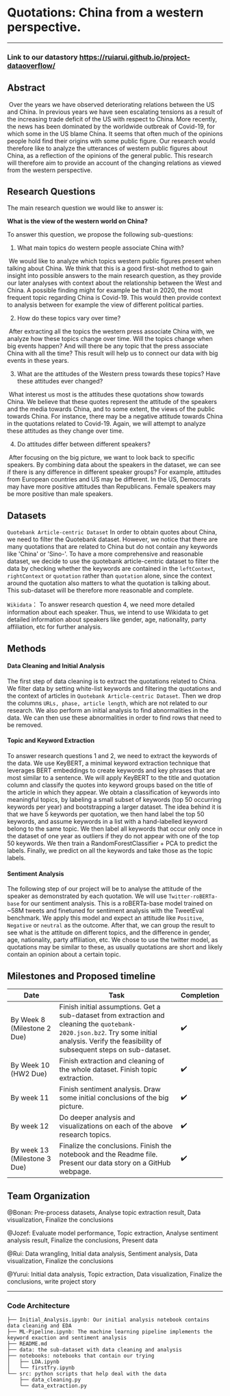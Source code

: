 # Quotations: China from a western perspective.

---
### Link to our datastory https://ruiarui.github.io/project-dataoverflow/

## Abstract

​    Over the years we have observed deteriorating relations between the US and China. In previous years we have seen escalating tensions as a result of the increasing trade deficit of the US with respect to China. More recently, the news has been dominated by the worldwide outbreak of Covid-19, for which some in the US blame China. It seems that often much of the opinions people hold find their origins with some public figure. Our research would therefore like to analyze the utterances of western public figures about China, as a reflection of the opinions of the general public. This research will therefore aim to provide an account of the changing relations as viewed from the western perspective. 

## Research Questions

The main research question we would like to answer is:

**What is the view of the western world on China?**

To answer this question, we propose the following sub-questions:

1. What main topics do western people associate China with?

​     We would like to analyze which topics western public figures present when talking about China. We think that this is a good first-shot method to gain insight into possible answers to the main research question, as they provide our later analyses with context about the relationship between the West and China. A possible finding might for example be that in 2020, the most frequent topic regarding China is Covid-19. This would then provide context to analysis between for example the view of different political parties.

2. How do these topics vary over time?

​    After extracting all the topics the western press associate China with, we analyze how these topics change over time. Will the topics change when big events happen? And will there be any topic that the press associate China with all the time?  This result will help us to connect our data with big events in these years.

3. What are the attitudes of the Western press towards these topics? Have these attitudes ever changed?

​    What interest us most is the attitudes these quotations show towards China. We believe that these quotes represent the attitude of the speakers and the media towards China, and to some extent, the views of the public towards China. For instance, there may be a negative attitude towards China in the quotations related to Covid-19. Again, we will attempt to analyze these attitudes as they change over time.

4. Do attitudes differ between different speakers?

​    After focusing on the big picture, we want to look back to specific speakers. By combining data about the speakers in the dataset, we can see if there is any difference in different speaker groups? For example, attitudes from European countries and US may be different. In the US, Democrats may have more positive attitudes than Republicans. Female speakers may be more positive than male speakers.

## Datasets
` Quotebank Article-centric Dataset ` In order to obtain quotes about China, we need to filter the Quotebank dataset. However, we notice that there are many quotations that are related to China but do not contain any keywords like 'China' or 'Sino-'.  To have a more comprehensive and reasonable dataset, we decide to use the quotebank article-centric dataset to filter the data by checking whether the keywords are contained in the `leftContext`, `rightContext` or `quotation` rather than `quotation` alone, since the context around the quotation also matters to what the quotation is talking about. This sub-dataset will be therefore more reasonable and complete. 

` Wikidata `： To answer research question 4, we need more detailed information about each speaker. Thus, we intend to use Wikidata to get detailed information about speakers like gender, age,  nationality, party affiliation, etc for further analysis.

## Methods

#### Data Cleaning and Initial Analysis 

The first step of data cleaning is to extract the quotations related to China. We filter data by setting white-list keywords and filtering the quotations and the context of  articles in ` Quotebank Article-centric Dataset `. Then we drop the columns ` URLs, phase, article length `, which are not related to our research. We also perform an initial analysis to find abnormalities in the data. We can then use these abnormalities in order to find rows that need to be removed.

#### Topic and Keyword Extraction 

To answer research questions 1 and 2, we need to extract the keywords of the data. We use KeyBERT, a minimal keyword extraction technique that leverages BERT embeddings to create keywords and key phrases that are most similar to a sentence. We will apply KeyBERT to the title and quotation column and classify the quotes into keyword groups based on the title of the article in which they appear. We obtain a classification of keywords into meaningful topics, by labeling a small subset of keywords (top 50 occurring keywords per year) and bootstrapping a larger dataset. The idea behind it is that we have 5 keywords per quotation, we then hand label the top 50 keywords, and assume keywords in a list with a hand-labelled keyword belong to the same topic. We then label all keywords that occur only once in the dataset of one year as outliers if they do not appear with one of the top 50 keywords. We then train a RandomForestClassifier + PCA to predict the labels. Finally, we predict on all the keywords and take those as the topic labels.

#### Sentiment Analysis 

The following step of our project will be to analyse the attitude of the speaker as demonstrated by each quotation. We will use ` Twitter-roBERTa-base ` for our sentiment analysis. This is a roBERTa-base model trained on ~58M tweets and finetuned for sentiment analysis with the TweetEval benchmark. We apply this model and expect an attitude like `Positive`, `Negative` or `neutral` as the outcome.  After that, we can group the result to see what is the attitude on different topics, and the difference in gender, age, nationality, party affiliation, etc. We chose to use the twitter model, as quotations may be similar to these, as usually quotations are short and likely contain an opinion about a certain topic.



## Milestones and Proposed timeline
|  Date |  Task    |  Completion    |
| ---- | ---- | ---- |
|  By Week 8 (Milestone 2 Due)   | Finish initial assumptions. Get a sub-dataset from extraction and cleaning the `quotebank-2020.json.bz2`. Try some initial analysis. Verify the feasibility of subsequent steps on sub-dataset. | :heavy_check_mark: |
|  By Week 10 (HW2 Due)   |   Finish extraction and cleaning of the whole dataset. Finish topic extraction.   |  :heavy_check_mark:  |
|  By week 11    | Finish sentiment analysis. Draw some initial conclusions of the big picture. |  :heavy_check_mark:    |
|  By week 12   | Do deeper analysis and visualizations on each of the above research topics. |   :heavy_check_mark:   |
|  By week 13 (Milestone 3 Due)  |   Finalize the conclusions. Finish the notebook and the Readme file. Present our data story on a GitHub webpage.   |  :heavy_check_mark:    |




## Team Organization
@Bonan: Pre-process datasets, Analyse topic extraction result, Data visualization, Finalize the conclusions

@Jozef: Evaluate model performance, Topic extraction, Analyse sentiment analysis result, Finalize the conclusions, Present data

@Rui: Data wrangling, Initial data analysis, Sentiment analysis, Data visualization, Finalize the conclusions

@Yurui: Initial data analysis, Topic extraction, Data visualization, Finalize the conclusions, write project story





---



### Code Architecture
```
├── Initial_Analysis.ipynb: Our initial analysis notebook contains data cleaning and EDA
├── ML-Pipeline.ipynb: The machine learning pipeline implements the keyword exaction and sentiment analysis 
├── README.md
├── data: the sub-dataset with data cleaning and analysis
├── notebooks: notebooks that contain our trying
│   ├── LDA.ipynb
│   └── firstTry.ipynb
└── src: python scripts that help deal with the data
    ├── data_cleaning.py
    └── data_extraction.py
```
